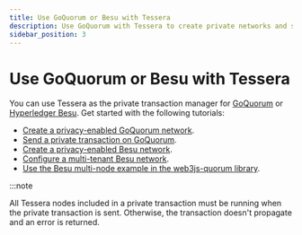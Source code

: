 ```yaml
---
title: Use GoQuorum or Besu with Tessera
description: Use GoQuorum with Tessera to create private networks and send private transactions
sidebar_position: 3
---
```


# Use GoQuorum or Besu with Tessera

You can use Tessera as the private transaction manager for [GoQuorum](https://consensys.net/docs/goquorum/en/stable/) or [Hyperledger Besu](https://besu.hyperledger.org/en/stable/). Get started with the following tutorials:

- [Create a privacy-enabled GoQuorum network](https://consensys.net/docs/goquorum/en/stable/tutorials/create-privacy-enabled-network/).
- [Send a private transaction on GoQuorum](https://consensys.net/docs/goquorum/en/stable/tutorials/send-private-transaction/).
- [Create a privacy-enabled Besu network](https://besu.hyperledger.org/en/stable/Tutorials/Privacy/Configuring-Privacy/).
- [Configure a multi-tenant Besu network](https://besu.hyperledger.org/en/stable/Tutorials/Privacy/Configuring-Multi-Tenancy/).
- [Use the Besu multi-node example in the web3js-quorum library](https://besu.hyperledger.org/en/stable/Tutorials/Privacy/web3js-quorum-Multinode-example/).

:::note

All Tessera nodes included in a private transaction must be running when the private transaction is sent. Otherwise, the transaction doesn't propagate and an error is returned.
